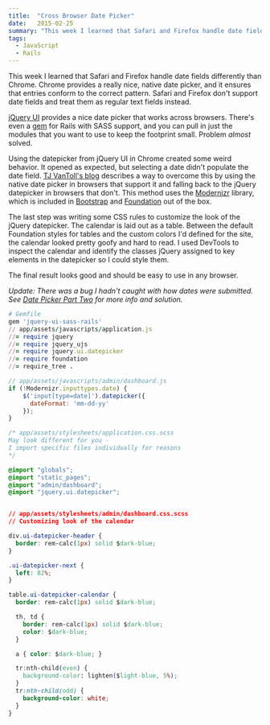 ```yaml
---
title:  "Cross Browser Date Picker"
date:   2015-02-25
summary: "This week I learned that Safari and Firefox handle date fields differently than Chrome. Chrome provides a really nice, native date picker, and it ensures that entries conform to the correct pattern. Safari and Firefox don't support date fields and treat them as regular text fields instead..."
tags: 
  - JavaScript
  - Rails
---
```

This week I learned that Safari and Firefox handle date fields differently than Chrome. Chrome provides a really nice, native date picker, and it ensures that entries conform to the correct pattern. Safari and Firefox don't support date fields and treat them as regular text fields instead.

<a href="http://jqueryui.com/" rel="nofollow">jQuery UI</a> provides a nice date picker that works across browsers. There's even a <a href="https://github.com/jhilden/jquery-ui-sass-rails" rel="nofollow">gem</a> for Rails with SASS support, and you can pull in just the modules that you want to use to keep the footprint small. Problem <em>almost</em> solved.

Using the datepicker from jQuery UI in Chrome created some weird behavior. It opened as expected, but selecting a date didn't populate the date field. <a href="http://tjvantoll.com/2012/06/30/creating-a-native-html5-datepicker-with-a-fallback-to-jquery-ui/" rel="nofollow">TJ VanToll's blog</a> describes a way to overcome this by using the native date picker in browsers that support it and falling back to the jQuery datepicker in browsers that don't. This method uses the <a href="http://modernizr.com/" rel="nofollow">Modernizr</a> library, which is included in <a href="http://getbootstrap.com/" rel="nofollow">Bootstrap</a> and <a href="http://foundation.zurb.com/" rel="nofollow">Foundation</a> out of the box.

The last step was writing some CSS rules to customize the look of the jQuery datepicker. The calendar is laid out as a table. Between the default Foundation styles for tables and the custom colors I'd defined for the site, the calendar looked pretty goofy and hard to read. I used DevTools to inspect the calendar and identify the classes jQuery assigned to key elements in the datepicker so I could style them.

The final result looks good and should be easy to use in any browser.

<em>Update: There was a bug I hadn't caught with how dates were submitted.  See <a href="{{ '/posts/2015-03-29-date-picker-part-two' | url}}">Date Picker Part Two</a> for more info and solution.</em>

``` ruby
# Gemfile 
gem 'jquery-ui-sass-rails'
// app/assets/javascripts/application.js
//= require jquery
//= require jquery_ujs
//= require jquery.ui.datepicker
//= require foundation
//= require_tree .
```

``` js
// app/assets/javascripts/admin/dashboard.js
if (!Modernizr.inputtypes.date) {
    $('input[type=date]').datepicker({
      dateFormat: 'mm-dd-yy'
    });
}
```

``` css
/* app/assets/stylesheets/application.css.scss
May look different for you - 
I import specific files individually for reasons
*/

@import "globals";
@import "static_pages";
@import "admin/dashboard";
@import "jquery.ui.datepicker"; 


// app/assets/stylesheets/admin/dashboard.css.scss
// Customizing look of the calendar

div.ui-datepicker-header {
  border: rem-calc(1px) solid $dark-blue;
}

.ui-datepicker-next {
  left: 82%;
}

table.ui-datepicker-calendar {
  border: rem-calc(1px) solid $dark-blue;

  th, td {
    border: rem-calc(1px) solid $dark-blue;
    color: $dark-blue;
  }

  a { color: $dark-blue; }

  tr:nth-child(even) {
    background-color: lighten($light-blue, 5%);
  }
  tr:nth-child(odd) {
    background-color: white;
  }  
}
```